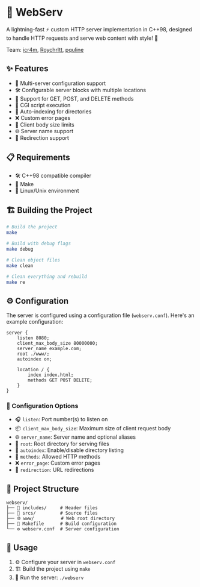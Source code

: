 # 🚀 WebServ

A lightning-fast ⚡ custom HTTP server implementation in C++98, designed to handle HTTP requests and serve web content with style! 🎨

Team: [icr4m](https://github.com/icr4m), [Roychrltt](https://github.com/Roychrltt), [pquline](https://github.com/pquline)

## ✨ Features

- 🎯 Multi-server configuration support
- 🛠️ Configurable server blocks with multiple locations
- 🔄 Support for GET, POST, and DELETE methods
- 🐍 CGI script execution
- 📂 Auto-indexing for directories
- ❌ Custom error pages
- 📏 Client body size limits
- 🌐 Server name support
- 🔀 Redirection support

## 📋 Requirements

- 🛠️ C++98 compatible compiler
- 🔧 Make
- 🐧 Linux/Unix environment

## 🏗️ Building the Project

```bash
# Build the project
make

# Build with debug flags
make debug

# Clean object files
make clean

# Clean everything and rebuild
make re
```

## ⚙️ Configuration

The server is configured using a configuration file (`webserv.conf`). Here's an example configuration:

```nginx
server {
    listen 8080;
    client_max_body_size 80000000;
    server_name example.com;
    root ./www/;
    autoindex on;

    location / {
        index index.html;
        methods GET POST DELETE;
    }
}
```

### 🔧 Configuration Options

- 🎧 `listen`: Port number(s) to listen on
- 📦 `client_max_body_size`: Maximum size of client request body
- 🌐 `server_name`: Server name and optional aliases
- 📁 `root`: Root directory for serving files
- 📂 `autoindex`: Enable/disable directory listing
- 🔄 `methods`: Allowed HTTP methods
- ❌ `error_page`: Custom error pages
- 🔀 `redirection`: URL redirections

## 📁 Project Structure

```
webserv/
├── 📂 includes/     # Header files
├── 📂 srcs/         # Source files
├── 🌐 www/          # Web root directory
├── 🔧 Makefile      # Build configuration
└── ⚙️ webserv.conf  # Server configuration
```

## 🚀 Usage

1. ⚙️ Configure your server in `webserv.conf`
2. 🏗️ Build the project using `make`
3. 🚀 Run the server: `./webserv`

